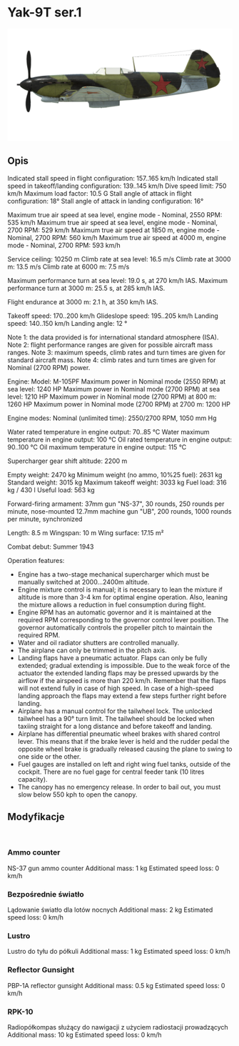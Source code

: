 ﻿# Yak-9T ser.1

![yak9ts1](../images/yak9ts1.png)

## Opis

Indicated stall speed in flight configuration: 157..165 km/h
Indicated stall speed in takeoff/landing configuration: 139..145 km/h
Dive speed limit: 750 km/h
Maximum load factor: 10.5 G
Stall angle of attack in flight configuration: 18°
Stall angle of attack in landing configuration: 16°

Maximum true air speed at sea level, engine mode - Nominal, 2550 RPM: 535 km/h
Maximum true air speed at sea level, engine mode - Nominal, 2700 RPM: 529 km/h
Maximum true air speed at 1850 m, engine mode - Nominal, 2700 RPM: 560 km/h
Maximum true air speed at 4000 m, engine mode - Nominal, 2700 RPM: 593 km/h

Service ceiling: 10250 m
Climb rate at sea level: 16.5 m/s
Climb rate at 3000 m: 13.5 m/s
Climb rate at 6000 m: 7.5 m/s

Maximum performance turn at sea level: 19.0 s, at 270 km/h IAS.
Maximum performance turn at 3000 m: 25.5 s, at 285 km/h IAS.

Flight endurance at 3000 m: 2.1 h, at 350 km/h IAS.

Takeoff speed: 170..200 km/h
Glideslope speed: 195..205 km/h
Landing speed: 140..150 km/h
Landing angle: 12 °

Note 1: the data provided is for international standard atmosphere (ISA).
Note 2: flight performance ranges are given for possible aircraft mass ranges.
Note 3: maximum speeds, climb rates and turn times are given for standard aircraft mass.
Note 4: climb rates and turn times are given for Nominal (2700 RPM) power.

Engine:
Model: M-105PF
Maximum power in Nominal mode (2550 RPM) at sea level: 1240 HP
Maximum power in Nominal mode (2700 RPM) at sea level: 1210 HP
Maximum power in Nominal mode (2700 RPM) at 800 m: 1260 HP
Maximum power in Nominal mode (2700 RPM) at 2700 m: 1200 HP

Engine modes:
Nominal (unlimited time): 2550/2700 RPM, 1050 mm Hg

Water rated temperature in engine output: 70..85 °C
Water maximum temperature in engine output: 100 °C
Oil rated temperature in engine output: 90..100 °C
Oil maximum temperature in engine output: 115 °C

Supercharger gear shift altitude: 2200 m

Empty weight: 2470 kg
Minimum weight (no ammo, 10%25 fuel): 2631 kg
Standard weight: 3015 kg
Maximum takeoff weight: 3033 kg
Fuel load: 316 kg / 430 l
Useful load: 563 kg

Forward-firing armament:
37mm gun "NS-37", 30 rounds, 250 rounds per minute, nose-mounted
12.7mm machine gun "UB", 200 rounds, 1000 rounds per minute, synchronized

Length: 8.5 m
Wingspan: 10 m
Wing surface: 17.15 m²

Combat debut: Summer 1943

Operation features:
- Engine has a two-stage mechanical supercharger which must be manually switched at 2000...2400m altitude.
- Engine mixture control is manual; it is necessary to lean the mixture if altitude is more than 3-4 km for optimal engine operation. Also, leaning the mixture allows a reduction in fuel consumption during flight.
- Engine RPM has an automatic governor and it is maintained at the required RPM corresponding to the governor control lever position. The governor automatically controls the propeller pitch to maintain the required RPM.
- Water and oil radiator shutters are controlled manually.
- The airplane can only be trimmed in the pitch axis.
- Landing flaps have a pneumatic actuator. Flaps can only be fully extended; gradual extending is impossible. Due to the weak force of the actuator the extended landing flaps may be pressed upwards by the airflow if the airspeed is more than 220 km/h. Remember that the flaps will not extend fully in case of high speed. In case of a high-speed landing approach the flaps may extend a few steps further right before landing.
- Airplane has a manual control for the tailwheel lock. The unlocked tailwheel has a 90° turn limit. The tailwheel should be locked when taxiing straight for a long distance and before takeoff and landing.
- Airplane has differential pneumatic wheel brakes with shared control lever. This means that if the brake lever is held and the rudder pedal the opposite wheel brake is gradually released causing the plane to swing to one side or the other.
- Fuel gauges are installed on left and right wing fuel tanks, outside of the cockpit. There are no fuel gage for central feeder tank (10 litres capacity).
- The canopy has no emergency release. In order to bail out, you must slow below 550 kph to open the canopy.

## Modyfikacje
﻿

### Ammo counter

NS-37 gun ammo counter
Additional mass: 1 kg
Estimated speed loss: 0 km/h﻿

### Bezpośrednie światło

Lądowanie światło dla lotów nocnych
Additional mass: 2 kg
Estimated speed loss: 0 km/h﻿

### Lustro

Lustro do tyłu do półkuli
Additional mass: 1 kg
Estimated speed loss: 0 km/h﻿

### Reflector Gunsight

PBP-1A reflector gunsight
Additional mass: 0.5 kg
Estimated speed loss: 0 km/h﻿


### RPK-10

Radiopółkompas służący do nawigacji z użyciem radiostacji prowadzących
Additional mass: 10 kg
Estimated speed loss: 0 km/h